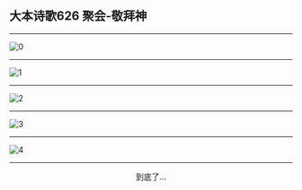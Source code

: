 
## 大本诗歌626 聚会-敬拜神
        
<div id="aplayer0"></div>

---

<img alt="0" data-original="https://cdn.jsdelivr.net/gh/k34869/shi/data/d0626/0">

---

<img alt="1" data-original="https://cdn.jsdelivr.net/gh/k34869/shi/data/d0626/1">

---

<img alt="2" data-original="https://cdn.jsdelivr.net/gh/k34869/shi/data/d0626/2">

---

<img alt="3" data-original="https://cdn.jsdelivr.net/gh/k34869/shi/data/d0626/3">

---

<img alt="4" data-original="https://cdn.jsdelivr.net/gh/k34869/shi/data/d0626/4">

---

<p style="text-align: center">到底了...</p>

<script src="/js/dist-view.js"></script>

<script>
MAIN.id = 'd0626';
        
const ap0 = new APlayer({
    container: document.getElementById('aplayer0'),
    volume: 1,
    loop: 'none',
    preload: 'none',
    audio: [{
        name: '大本诗歌626.mp3',
        artist: '大本诗歌',
        url: 'https://res.wx.qq.com/voice/getvoice?mediaid=MzI0NTk3MDM5M18yMjQ3NDk1NDI1',
        cover: '/favicon'
    }]
});
</script>
